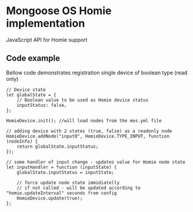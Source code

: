 # Mongoose OS Homie implementation

JavaScript API for Homie support

## Code example

Bellow code demonstrates registration single device of boolean type (read only)

```
// Device state
let globalState = {
    // Boolean value to be used as Homie device status
    inputStatus: false,
};

HomieDevice.init(); //will load nodes from the mos.yml file

// adding device with 2 states (true, false) as a readonly node
HomieDevice.addNode("input0", HomieDevice.TYPE_INPUT, function (nodeInfo) {
    return globalState.inputStatus;
});

// some handler of input change - updates value for Homie node state
let inputHandler = function (inputState) {
    globalState.inputStatus = inputState;
    
    // force update node state immidiatelly
    // if not called - will be updated according to "homie.updateInterval" seconds from config
    HomieDevice.update(true);
};
